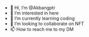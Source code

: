 - 👋 Hi, I’m @Akbangptr
- 👀 I’m interested in here
- 🌱 I’m currently learning coding
- 💞️ I’m looking to collaborate on NFT
- 📫 How to reach me to my DM

<!---
Akbangptr/Akbangptr is a ✨ special ✨ repository because its `README.md` (this file) appears on your GitHub profile.
You can click the Preview link to take a look at your changes.
--->
